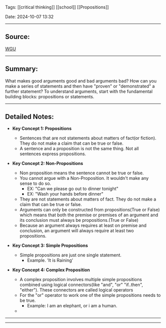 
Tags: [[critical thinking]] [[school]] [[Propositions]]

Date: 2024-10-07 13:32

---

## Source: 
[WGU](https://apps.cgp-oex.wgu.edu/wgulearning/course/course-v1:WGUx+OEX0247+v03/block-v1:WGUx+OEX0247+v03+type@sequential+block@3164694c9bbd4bf7894ff18e48599ea5/block-v1:WGUx+OEX0247+v03+type@vertical+block@a2f2c1806acd4075935fdc3b1e8fb126)

---

## Summary:
What makes good arguments good and bad arguments bad? How can you make a series of statements and then have "proven" or "demonstrated" a further statement? To understand arguments, start with the fundamental building blocks: propositions or statements.

---

## Detailed Notes:
- **Key Concept 1: Propositions**
	- Sentences that are not statements about matters of fact(or fiction). They do not make a claim that can be true or false. 
	- A  sentence and a proposition is not the same thing. Not all sentences express propositions.

- **Key Concept 2: Non-Propositions**
	- Non proposition means the sentence cannot be true or false. 
	- You cannot argue with a Non-Proposition. It wouldn't make any sense to do so. 
		- EX: "Can we please go out to dinner tonight" 
		- EX: "Wash your hands before dinner"
	- They are not statements about matters of fact. They do not make a claim that can be true or false. 
	- Arguments can only be constructed from propositions(True or False) which means that both the premise or  premises of an argument and its conclusion must always be propositions.(True or False)
	- Because an argument always requires at least on premise and conclusion, an argument will always require at least two propositions. 


- **Key Concept 3: Simple Propositions**
	-  Simple propositions are just one single statement. 
		- Example. 'It is Raining'

- **Key Concept 4: Complex Proposition**
	- A complex proposition involves multiple simple propositions combined using logical connectors(like "and", "or" "if..then", "either"). These connectors are called logical operators
	- For the "or" operator to work one of the simple propositions needs to be true.
		- Example: I am an elephant, or i am a human.
	- 
---

---


